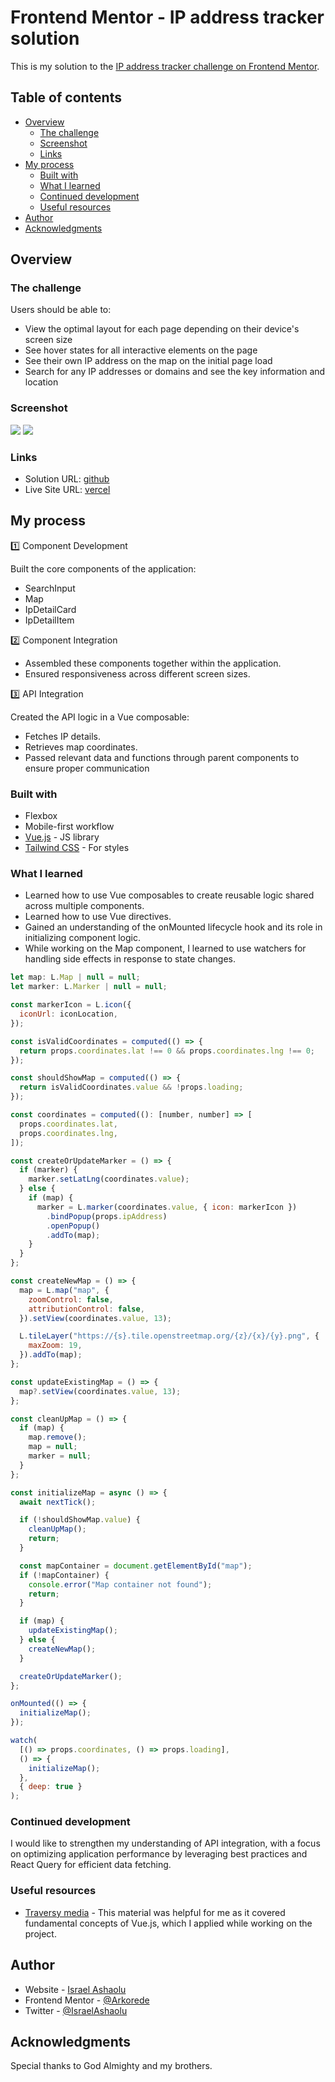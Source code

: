 # Frontend Mentor - IP address tracker solution

This is my solution to the [IP address tracker challenge on Frontend Mentor](https://www.frontendmentor.io/challenges/ip-address-tracker-I8-0yYAH0).

## Table of contents

- [Overview](#overview)
  - [The challenge](#the-challenge)
  - [Screenshot](#screenshot)
  - [Links](#links)
- [My process](#my-process)
  - [Built with](#built-with)
  - [What I learned](#what-i-learned)
  - [Continued development](#continued-development)
  - [Useful resources](#useful-resources)
- [Author](#author)
- [Acknowledgments](#acknowledgments)

## Overview

### The challenge

Users should be able to:

- View the optimal layout for each page depending on their device's screen size
- See hover states for all interactive elements on the page
- See their own IP address on the map on the initial page load
- Search for any IP addresses or domains and see the key information and location

### Screenshot

![](./public/desktop-design.jpg)
![](./public/mobile-design.jpg)

### Links

- Solution URL: [github](https://github.com/Arkorede/ip-address-tracker)
- Live Site URL: [vercel](https://ip-address-tracker-navy-tau.vercel.app/)

## My process

1️⃣ Component Development

Built the core components of the application:

- SearchInput
- Map
- IpDetailCard
- IpDetailItem

2️⃣ Component Integration

- Assembled these components together within the application.
- Ensured responsiveness across different screen sizes.

3️⃣ API Integration

Created the API logic in a Vue composable:

- Fetches IP details.
- Retrieves map coordinates.
- Passed relevant data and functions through parent components to ensure proper communication

### Built with

- Flexbox
- Mobile-first workflow
- [Vue.js](https://vuejs.org/) - JS library
- [Tailwind CSS](https://tailwindcss.com/) - For styles

### What I learned

- Learned how to use Vue composables to create reusable logic shared across multiple components.
- Learned how to use Vue directives.
- Gained an understanding of the onMounted lifecycle hook and its role in initializing component logic.
- While working on the Map component, I learned to use watchers for handling side effects in response to state changes.

```js
let map: L.Map | null = null;
let marker: L.Marker | null = null;

const markerIcon = L.icon({
  iconUrl: iconLocation,
});

const isValidCoordinates = computed(() => {
  return props.coordinates.lat !== 0 && props.coordinates.lng !== 0;
});

const shouldShowMap = computed(() => {
  return isValidCoordinates.value && !props.loading;
});

const coordinates = computed((): [number, number] => [
  props.coordinates.lat,
  props.coordinates.lng,
]);

const createOrUpdateMarker = () => {
  if (marker) {
    marker.setLatLng(coordinates.value);
  } else {
    if (map) {
      marker = L.marker(coordinates.value, { icon: markerIcon })
        .bindPopup(props.ipAddress)
        .openPopup()
        .addTo(map);
    }
  }
};

const createNewMap = () => {
  map = L.map("map", {
    zoomControl: false,
    attributionControl: false,
  }).setView(coordinates.value, 13);

  L.tileLayer("https://{s}.tile.openstreetmap.org/{z}/{x}/{y}.png", {
    maxZoom: 19,
  }).addTo(map);
};

const updateExistingMap = () => {
  map?.setView(coordinates.value, 13);
};

const cleanUpMap = () => {
  if (map) {
    map.remove();
    map = null;
    marker = null;
  }
};

const initializeMap = async () => {
  await nextTick();

  if (!shouldShowMap.value) {
    cleanUpMap();
    return;
  }

  const mapContainer = document.getElementById("map");
  if (!mapContainer) {
    console.error("Map container not found");
    return;
  }

  if (map) {
    updateExistingMap();
  } else {
    createNewMap();
  }

  createOrUpdateMarker();
};

onMounted(() => {
  initializeMap();
});

watch(
  [() => props.coordinates, () => props.loading],
  () => {
    initializeMap();
  },
  { deep: true }
);
```

### Continued development

I would like to strengthen my understanding of API integration, with a focus on optimizing application performance by leveraging best practices and React Query for efficient data fetching.

### Useful resources

- [Traversy media](https://www.traversymedia.com/blog/vue-crash-course) - This material was helpful for me as it covered fundamental concepts of Vue.js, which I applied while working on the project.

## Author

- Website - [Israel Ashaolu](https://www.your-site.com)
- Frontend Mentor - [@Arkorede](https://www.frontendmentor.io/profile/Arkorede)
- Twitter - [@IsraelAshaolu](https://x.com/IsraelAshaolu)

## Acknowledgments

Special thanks to God Almighty and my brothers.
